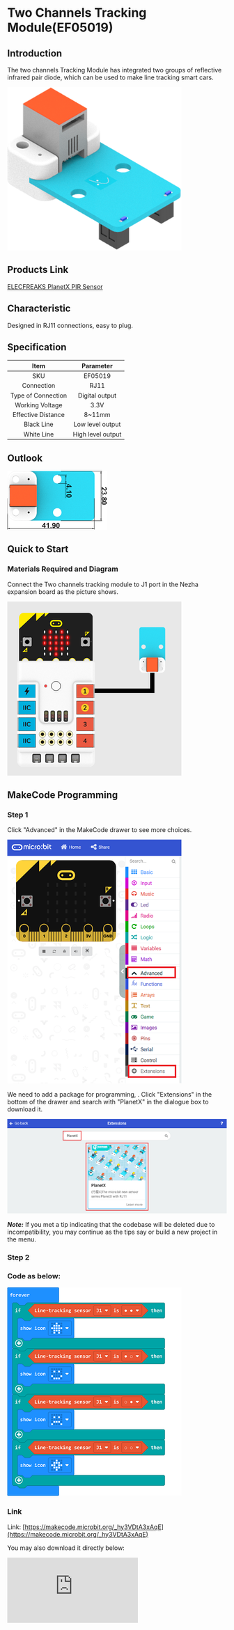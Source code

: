 # Two Channels Tracking Module(EF05019)

## Introduction

The two channels Tracking Module has integrated two groups of reflective infrared pair diode, which can be used to make line tracking smart cars.

![](./images/05019_01.png)

## Products Link

[ELECFREAKS PlanetX PIR Sensor](https://shop.elecfreaks.com/products/elecfreaks-planetx-tracking-sensor?_pos=1&_sid=abccc8307&_ss=r)

## Characteristic


 Designed in RJ11 connections, easy to plug.

## Specification


Item | Parameter
:-: | :-:
SKU|EF05019
Connection|RJ11
Type of Connection|Digital output
Working Voltage|3.3V
Effective Distance|8~11mm
Black Line|Low level output
White Line|High level output

## Outlook



![](./images/05019_02.png)

## Quick to Start


### Materials Required and Diagram

 Connect the Two channels tracking module to J1 port in the Nezha expansion board as the picture shows.


![](./images/05019_03.png)

## MakeCode Programming


### Step 1

Click "Advanced" in the MakeCode drawer to see more choices.

![](./images/05001_04.png)

We need to add a package for programming, . Click "Extensions" in the bottom of the drawer and search with "PlanetX" in the dialogue box to download it.

![](./images/05001_05.png)

***Note:*** If you met a tip indicating that the codebase will be deleted due to incompatibility, you may continue as the tips say or build a new project in the menu.

### Step 2

### Code as below:

![](./images/05019_06.png)


### Link
Link: [https://makecode.microbit.org/_hy3VDtA3xAqE](https://makecode.microbit.org/_hy3VDtA3xAqE)

You may also download it directly below:


<div
    style={{
        position: 'relative',
        paddingBottom: '60%',
        overflow: 'hidden',
    }}
>
    <iframe
        src="https://makecode.microbit.org/_DdAU5d4kMJDh"
        frameborder="0"
        sandbox="allow-popups allow-forms allow-scripts allow-same-origin"
        style={{
            position: 'absolute',
            width: '100%',
            height: '100%',
        }}
    />
</div>


### Result
 Different icons display on the micro:bit in accordance with the different status detected by the tracking module.

## Python Programming


### Step 1

Download the package and unzip it: [PlanetX_MicroPython](https://github.com/lionyhw/PlanetX_MicroPython/archive/master.zip)

Go to  [Python editor](https://python.microbit.org/v/2.0)

![](./images/05001_07.png)

We need to add enum.py and tracking.py for programming. Click "Load/Save" and then click "Show Files (1)" to see more choices, click "Add file" to add enum.py and tracking.py from the unzipped package of PlanetX_MicroPython.

![](./images/05001_08.png)
![](./images/05001_09.png)
![](./images/05019_10.png)

### Step 2

### Reference

```
from microbit import *
from enum import *
from tracking import *

tracking = TRACKING(J1)
while True:
    if tracking.get_state() == 11:
        display.show(Image.YES)
    elif tracking.get_state() == 10:
        display.show(Image.SAD)
    elif tracking.get_state() == 00:
        display.show(Image.NO)
    elif tracking.get_state() == 01:
        display.show(Image.HAPPY)
```


### Result
 Different icons display on the micro:bit in accordance with the different status detected by the tracking module.

## Relevant File


## Technique File
